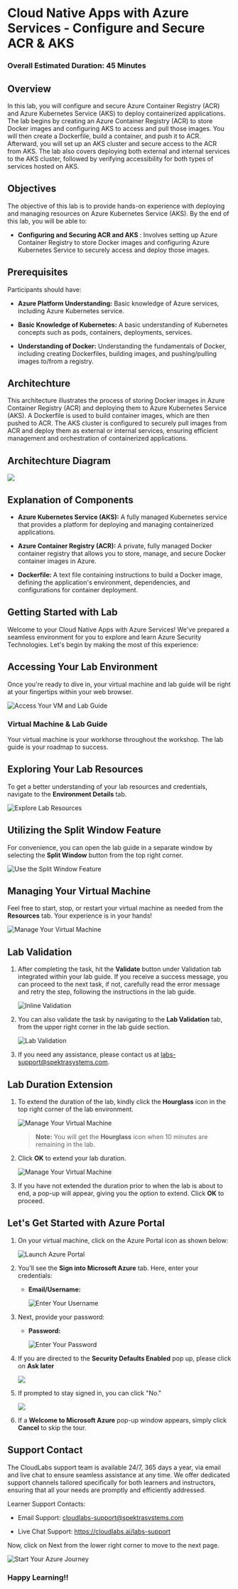 # Cloud Native Apps with Azure Services - Configure and Secure ACR & AKS

### Overall Estimated Duration: 45 Minutes

## Overview

In this lab, you will configure and secure Azure Container Registry (ACR) and Azure Kubernetes Service (AKS) to deploy containerized applications. The lab begins by creating an Azure Container Registry (ACR) to store Docker images and configuring AKS to access and pull those images. You will then create a Dockerfile, build a container, and push it to ACR. Afterward, you will set up an AKS cluster and secure access to the ACR from AKS. The lab also covers deploying both external and internal services to the AKS cluster, followed by verifying accessibility for both types of services hosted on AKS.

## Objectives

The objective of this lab is to provide hands-on experience with deploying and managing resources on Azure Kubernetes Service (AKS). By the end of this lab, you will be able to:

- **Configuring and Securing ACR and AKS** : Involves setting up Azure Container Registry to store Docker images and configuring Azure Kubernetes Service to securely access and deploy those images.

## Prerequisites

Participants should have:

- **Azure Platform Understanding:** Basic knowledge of Azure services, including Azure Kubernetes service.

- **Basic Knowledge of Kubernetes:** A basic understanding of Kubernetes concepts such as pods, containers, deployments, services.

- **Understanding of Docker:** Understanding the fundamentals of Docker, including creating Dockerfiles, building images, and pushing/pulling images to/from a registry.

## Architechture

This architecture illustrates the process of storing Docker images in Azure Container Registry (ACR) and deploying them to Azure Kubernetes Service (AKS). A Dockerfile is used to build container images, which are then pushed to ACR. The AKS cluster is configured to securely pull images from ACR and deploy them as external or internal services, ensuring efficient management and orchestration of containerized applications.

## Architechture Diagram

![](../images/kubearch2.png)

## Explanation of Components

- **Azure Kubernetes Service (AKS):** A fully managed Kubernetes service that provides a platform for deploying and managing containerized applications.

- **Azure Container Registry (ACR):** A private, fully managed Docker container registry that allows you to store, manage, and secure Docker container images in Azure.

- **Dockerfile:** A text file containing instructions to build a Docker image, defining the application's environment, dependencies, and configurations for container deployment.

## Getting Started with Lab
 
Welcome to your Cloud Native Apps with Azure Services! We've prepared a seamless environment for you to explore and learn Azure Security Technologies. Let's begin by making the most of this experience:

## Accessing Your Lab Environment
 
Once you're ready to dive in, your virtual machine and lab guide will be right at your fingertips within your web browser.
 
![Access Your VM and Lab Guide](../images/labguide.png)

### Virtual Machine & Lab Guide
 
Your virtual machine is your workhorse throughout the workshop. The lab guide is your roadmap to success.
 
## Exploring Your Lab Resources
 
To get a better understanding of your lab resources and credentials, navigate to the **Environment Details** tab.
 
![Explore Lab Resources](../images/env.png)
 
## Utilizing the Split Window Feature
 
For convenience, you can open the lab guide in a separate window by selecting the **Split Window** button from the top right corner.
 
![Use the Split Window Feature](../images/spl.png)
 
## Managing Your Virtual Machine
 
Feel free to start, stop, or restart your virtual machine as needed from the **Resources** tab. Your experience is in your hands!
 
![Manage Your Virtual Machine](../images/res.png)

## Lab Validation

1. After completing the task, hit the **Validate** button under Validation tab integrated within your lab guide. If you receive a success message, you can proceed to the next task, if not, carefully read the error message and retry the step, following the instructions in the lab guide.

   ![Inline Validation](../images/inline-validation.png)

1. You can also validate the task by navigating to the **Lab Validation** tab, from the upper right corner in the lab guide section.

   ![Lab Validation](../images/lab-validation.png)

1. If you need any assistance, please contact us at labs-support@spektrasystems.com.

## **Lab Duration Extension**

1. To extend the duration of the lab, kindly click the **Hourglass** icon in the top right corner of the lab environment. 

    ![Manage Your Virtual Machine](../images/gext.png)

    >**Note:** You will get the **Hourglass** icon when 10 minutes are remaining in the lab.

2. Click **OK** to extend your lab duration.
 
   ![Manage Your Virtual Machine](../images/gext2.png)

3. If you have not extended the duration prior to when the lab is about to end, a pop-up will appear, giving you the option to extend. Click **OK** to proceed.
     
## Let's Get Started with Azure Portal
 
1. On your virtual machine, click on the Azure Portal icon as shown below:
 
    ![Launch Azure Portal](../images/Getting.png)
 
2. You'll see the **Sign into Microsoft Azure** tab. Here, enter your credentials:
 
   - **Email/Username:** <inject key="AzureAdUserEmail"></inject>
 
      ![Enter Your Username](../images/AZ-500-siginazportal.png)
 
3. Next, provide your password:
 
   - **Password:** <inject key="AzureAdUserPassword"></inject>
 
     ![Enter Your Password](../images/AZ-500-pass.png)

1. If you are directed to the **Security Defaults Enabled** pop up, please click on **Ask later**    
   
   ![](../images/AZ-500-security.png)
 
4. If prompted to stay signed in, you can click "No."

    ![](../images/AZ-500-staysignedin.png)
 
5. If a **Welcome to Microsoft Azure** pop-up window appears, simply click **Cancel** to skip the tour.

## Support Contact

The CloudLabs support team is available 24/7, 365 days a year, via email and live chat to ensure seamless assistance at any time. We offer dedicated support channels tailored specifically for both learners and instructors, ensuring that all your needs are promptly and efficiently addressed.

Learner Support Contacts:

- Email Support: cloudlabs-support@spektrasystems.com

- Live Chat Support: https://cloudlabs.ai/labs-support
   
Now, click on Next from the lower right corner to move to the next page.

![Start Your Azure Journey](../images/numbering.png)

### Happy Learning!!
 


